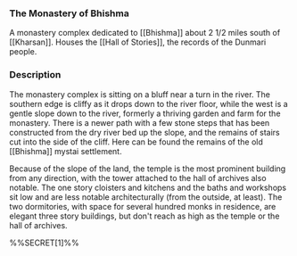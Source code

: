 ### The Monastery of Bhishma

A monastery complex dedicated to [[Bhishma]] about 2 1/2 miles south of [[Kharsan]]. Houses the [[Hall of Stories]], the records of the Dunmari people. 

### Description

The monastery complex is sitting on a bluff near a turn in the river. The southern edge is cliffy as it drops down to the river floor, while the west is a gentle slope down to the river, formerly a thriving garden and farm for the monastery. There is a newer path with a few stone steps that has been constructed from the dry river bed up the slope, and the remains of stairs cut into the side of the cliff. Here can be found the remains of the old [[Bhishma]] mystai settlement.

Because of the slope of the land, the temple is the most prominent building from any direction, with the tower attached to the hall of archives also notable. The one story cloisters and kitchens and the baths and workshops sit low and are less notable architecturally (from the outside, at least). The two dormitories, with space for several hundred monks in residence, are elegant three story buildings, but don't reach as high as the temple or the hall of archives.

%%SECRET[1]%%

